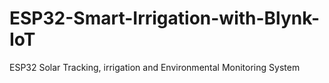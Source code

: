 # ESP32-Smart-Irrigation-with-Blynk-IoT
ESP32 Solar Tracking, irrigation  and Environmental Monitoring System
